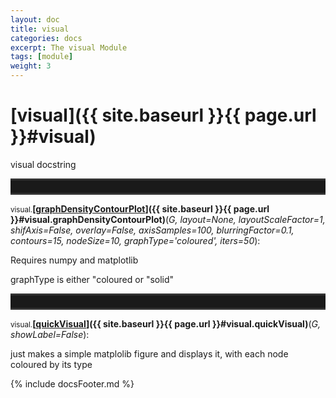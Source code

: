 ```yaml
---
layout: doc
title: visual
categories: docs
excerpt: The visual Module
tags: [module]
weight: 3
---
```

<a name="visual"></a>

# [visual]({{ site.baseurl }}{{ page.url }}#visual)

visual docstring




<hr style="padding: 0;border: none;border-width: 3px;height: 20px;color: #333;text-align: center;border-top-style: solid;border-bottom-style: solid;">

<a name="visual.graphDensityContourPlot"></a><small>visual.</small>**[<ins>graphDensityContourPlot</ins>]({{ site.baseurl }}{{ page.url }}#visual.graphDensityContourPlot)**(_G, layout=None, layoutScaleFactor=1, shifAxis=False, overlay=False, axisSamples=100, blurringFactor=0.1, contours=15, nodeSize=10, graphType='coloured', iters=50_):

Requires numpy and matplotlib

graphType is either "coloured or "solid"


<hr style="padding: 0;border: none;border-width: 3px;height: 20px;color: #333;text-align: center;border-top-style: solid;border-bottom-style: solid;">

<a name="visual.quickVisual"></a><small>visual.</small>**[<ins>quickVisual</ins>]({{ site.baseurl }}{{ page.url }}#visual.quickVisual)**(_G, showLabel=False_):

just makes a simple matplolib figure and displays it, with each node coloured by its type



{% include docsFooter.md %}